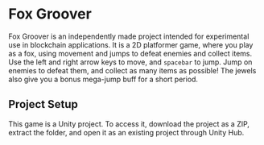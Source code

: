# Fox Groover
Fox Groover is an independently made project intended for experimental use in blockchain applications. It is a 2D platformer game, where you play as a fox, using movement and jumps to defeat enemies and collect items. Use the left and right arrow keys to move, and `spacebar` to jump. Jump on enemies to defeat them, and collect as many items as possible! The jewels also give you a bonus mega-jump buff for a short period.

## Project Setup
This game is a Unity project. To access it, download the project as a ZIP, extract the folder, and open it as an existing project through Unity Hub.
